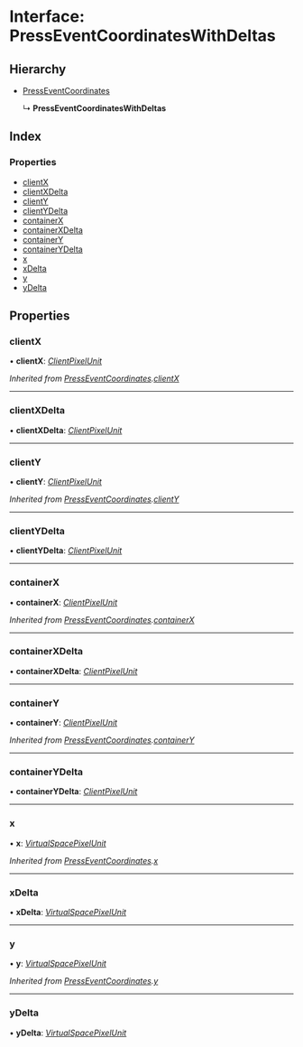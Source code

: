 # Interface: PressEventCoordinatesWithDeltas

## Hierarchy

- [PressEventCoordinates](presseventcoordinates.md)

  ↳ **PressEventCoordinatesWithDeltas**

## Index

### Properties

- [clientX](presseventcoordinateswithdeltas.md#clientx)
- [clientXDelta](presseventcoordinateswithdeltas.md#clientxdelta)
- [clientY](presseventcoordinateswithdeltas.md#clienty)
- [clientYDelta](presseventcoordinateswithdeltas.md#clientydelta)
- [containerX](presseventcoordinateswithdeltas.md#containerx)
- [containerXDelta](presseventcoordinateswithdeltas.md#containerxdelta)
- [containerY](presseventcoordinateswithdeltas.md#containery)
- [containerYDelta](presseventcoordinateswithdeltas.md#containerydelta)
- [x](presseventcoordinateswithdeltas.md#x)
- [xDelta](presseventcoordinateswithdeltas.md#xdelta)
- [y](presseventcoordinateswithdeltas.md#y)
- [yDelta](presseventcoordinateswithdeltas.md#ydelta)

## Properties

### clientX

• **clientX**: _[ClientPixelUnit](../API.md#clientpixelunit)_

_Inherited from [PressEventCoordinates](presseventcoordinates.md).[clientX](presseventcoordinates.md#clientx)_

---

### clientXDelta

• **clientXDelta**: _[ClientPixelUnit](../API.md#clientpixelunit)_

---

### clientY

• **clientY**: _[ClientPixelUnit](../API.md#clientpixelunit)_

_Inherited from [PressEventCoordinates](presseventcoordinates.md).[clientY](presseventcoordinates.md#clienty)_

---

### clientYDelta

• **clientYDelta**: _[ClientPixelUnit](../API.md#clientpixelunit)_

---

### containerX

• **containerX**: _[ClientPixelUnit](../API.md#clientpixelunit)_

_Inherited from [PressEventCoordinates](presseventcoordinates.md).[containerX](presseventcoordinates.md#containerx)_

---

### containerXDelta

• **containerXDelta**: _[ClientPixelUnit](../API.md#clientpixelunit)_

---

### containerY

• **containerY**: _[ClientPixelUnit](../API.md#clientpixelunit)_

_Inherited from [PressEventCoordinates](presseventcoordinates.md).[containerY](presseventcoordinates.md#containery)_

---

### containerYDelta

• **containerYDelta**: _[ClientPixelUnit](../API.md#clientpixelunit)_

---

### x

• **x**: _[VirtualSpacePixelUnit](../API.md#virtualspacepixelunit)_

_Inherited from [PressEventCoordinates](presseventcoordinates.md).[x](presseventcoordinates.md#x)_

---

### xDelta

• **xDelta**: _[VirtualSpacePixelUnit](../API.md#virtualspacepixelunit)_

---

### y

• **y**: _[VirtualSpacePixelUnit](../API.md#virtualspacepixelunit)_

_Inherited from [PressEventCoordinates](presseventcoordinates.md).[y](presseventcoordinates.md#y)_

---

### yDelta

• **yDelta**: _[VirtualSpacePixelUnit](../API.md#virtualspacepixelunit)_
